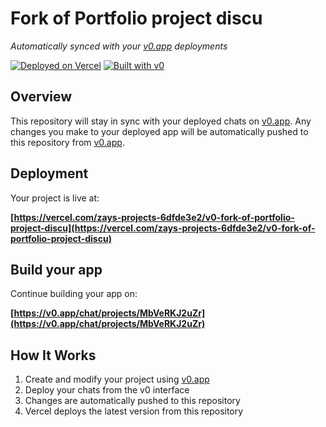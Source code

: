 # Fork of Portfolio project discu

*Automatically synced with your [v0.app](https://v0.app) deployments*

[![Deployed on Vercel](https://img.shields.io/badge/Deployed%20on-Vercel-black?style=for-the-badge&logo=vercel)](https://vercel.com/zays-projects-6dfde3e2/v0-fork-of-portfolio-project-discu)
[![Built with v0](https://img.shields.io/badge/Built%20with-v0.app-black?style=for-the-badge)](https://v0.app/chat/projects/MbVeRKJ2uZr)

## Overview

This repository will stay in sync with your deployed chats on [v0.app](https://v0.app).
Any changes you make to your deployed app will be automatically pushed to this repository from [v0.app](https://v0.app).

## Deployment

Your project is live at:

**[https://vercel.com/zays-projects-6dfde3e2/v0-fork-of-portfolio-project-discu](https://vercel.com/zays-projects-6dfde3e2/v0-fork-of-portfolio-project-discu)**

## Build your app

Continue building your app on:

**[https://v0.app/chat/projects/MbVeRKJ2uZr](https://v0.app/chat/projects/MbVeRKJ2uZr)**

## How It Works

1. Create and modify your project using [v0.app](https://v0.app)
2. Deploy your chats from the v0 interface
3. Changes are automatically pushed to this repository
4. Vercel deploys the latest version from this repository
